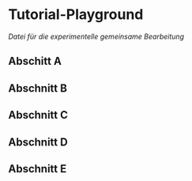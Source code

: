 # Tutorial-Playground
*Datei für die experimentelle gemeinsame Bearbeitung*

## Abschitt A

## Abschnitt B
 
## Abschnitt C

## Abschnitt D

## Abschnitt E
